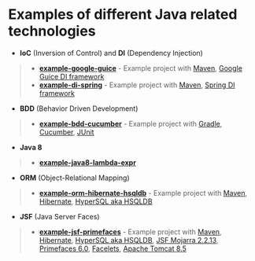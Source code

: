 Examples of different Java related technologies
================================================================================

- **IoC** (Inversion of Control) and **DI** (Dependency Injection)

> - [**example-google-guice**](https://github.com/Iretha/tutorials/tree/master/example-google-guice) - Example project with [Maven](https://maven.apache.org/), [Google Guice DI framework](https://github.com/google/guice/wiki/GettingStarted)
> - [**example-di-spring**](https://github.com/Iretha/tutorials/tree/master/example-di-spring) - Example project with [Maven](https://maven.apache.org/), [Spring DI framework](https://spring.io/guides)

- **BDD** (Behavior Driven Development)

> - [**example-bdd-cucumber**](https://github.com/Iretha/tutorials/tree/master/example-bdd-cucumber) - Example project with [Gradle](https://gradle.org/getting-started-gradle-java/), [Cucumber](https://cucumber.io/docs/reference/jvm#java), [JUnit](http://junit.org/junit4/)

- **Java 8**

> - [**example-java8-lambda-expr**](https://github.com/Iretha/tutorials/tree/master/example-java8-lambda-expr)

- **ORM** (Object-Relational Mapping)

> - [**example-orm-hibernate-hsqldb**](https://github.com/Iretha/tutorials/tree/master/example-orm-hibernate-hsqldb) - Example project with [Maven](https://maven.apache.org/), [Hibernate](http://hibernate.org/), [HyperSQL aka HSQLDB](http://hsqldb.org/)

- **JSF** (Java Server Faces)

> - [**example-jsf-primefaces**](https://github.com/Iretha/tutorials/tree/master/example-jsf-primefaces) - Example project with [Maven](https://maven.apache.org/), [Hibernate](http://hibernate.org/), [HyperSQL aka HSQLDB](http://hsqldb.org/), [JSF Mojarra 2.2.13](https://javaserverfaces.java.net/2.2/download.html), [Primefaces 6.0](http://www.primefaces.org/showcase/), [Facelets](https://en.wikipedia.org/wiki/Facelets), [Apache Tomcat 8.5](http://tomcat.apache.org/whichversion.html)
